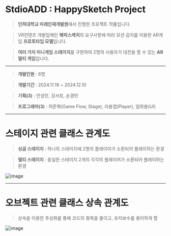 # StdioADD : HappySketch Project

> **인하대학교 미래인재개발원**에서 진행한 프로젝트 작품입니다.

> VR컨텐츠 개발업체인 **해피스케치**의 요구사항에 따라 모션 감지를 이용한 AR게임 **프로토타입 모델**입니다.

> **여러 가지 미니게임 스테이지**를 구현하여 2명의 사용자가 대전을 할 수 있는 **AR 멀티 게임**입니다.

---

> **개발인원** : 6명

> **개발기간** : 2024.11.18 ~ 2024.12.10

> **기획(3)** : 안성민, 강서호, 손경민

> **프로그래머(3)** : 허준혁(Game Flow, Stage), 라용엽(Player), 엄희용(UI)

---

# 스테이지 관련 클래스 관계도

> **싱글 스테이지** : 하나의 스테이지에 2명의 플레이어가 소환되어 플레이하는 환경

> **멀티 스테이지** : 동일한 스테이지 2개의 각각의 플레이어가 소환되어 플레이하는 환경

![image](https://github.com/user-attachments/assets/03848688-5096-40f0-8676-305d7a28c334)

---

# 오브젝트 관련 클래스 상속 관계도

> 상속을 이용한 추상화를 통해 코드의 중복을 줄이고, 유지보수를 용이하게 함

![image](https://github.com/user-attachments/assets/6bdc5824-a277-4ea6-9d73-323ef449e2f6)
